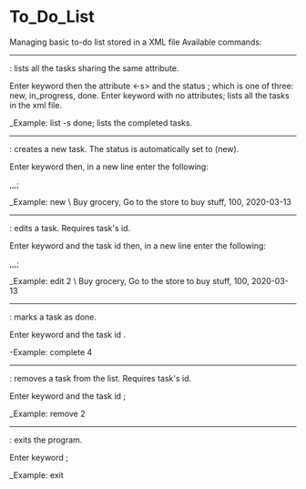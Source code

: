 # To_Do_List
Managing basic to-do list stored in a XML file
Available commands:
**********************************************************************************
**<list>**: lists all the tasks sharing the same attribute.

Enter keyword <list> then the attribute <-s> and the status <task status>;
which is one of three: new, in_progress, done.
Enter keyword <list> with no attributes; lists all the tasks in the xml file.

_Example: list -s done; lists the completed tasks.
**********************************************************************************
<new>: creates a new task. The status is automatically set to (new).

Enter keyword <new> then, in a new line enter the following: 
<caption>,<description>,<priority>,<dead line>;

_Example: new \ Buy grocery, Go to the store to buy stuff, 100, 2020-03-13
**********************************************************************************
<edit>: edits a task. Requires task's id.

Enter keyword <edit> and the task id <id> then, in a new line enter the following:
<caption>,<description>,<priority>,<dead line>;

_Example: edit 2 \ Buy grocery, Go to the store to buy stuff, 100, 2020-03-13
**********************************************************************************
<complete>: marks a task as done.  

Enter keyword <complete> and the task id <id>.

-Example: complete 4  
**********************************************************************************
<remove>: removes a task from the list. Requires task\'s id.

Enter keyword <remove> and the task id <id>;  

_Example: remove 2
**********************************************************************************
<exit>: exits the program.  

Enter keyword <exit>;  

_Example: exit
